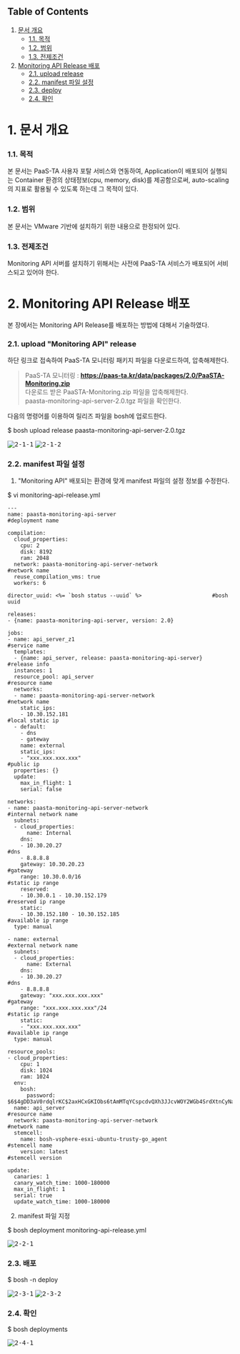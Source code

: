## Table of Contents
1. [문서 개요](#1)
     * [1.1. 목적](#2)
     * [1.2. 범위](#3)
     * [1.3. 전제조건](#4)
2. [Monitoring API Release 배포](#5)
     * [2.1.  upload release](#6)
     * [2.2.  manifest 파일 설정](#7)
     * [2.3.  deploy](#8)
     * [2.4.  확인](#9)

<div id='1'></div>

# 1. 문서 개요

<div id='2'></div>

### 1.1. 목적
      
본 문서는 PaaS-TA 사용자 포탈 서비스와 연동하여, Application이 배포되어 실행되는 Container 환경의 상태정보(cpu, memory, disk)를 제공함으로써, auto-scaling의 지표로 활용될 수 있도록 하는데 그 목적이 있다.

<div id='3'></div>

### 1.2. 범위
      
본 문서는 VMware 기반에 설치하기 위한 내용으로 한정되어 있다.

<div id='4'></div>

### 1.3. 전제조건
      
Monitoring API 서버를 설치하기 위해서는 사전에 PaaS-TA 서비스가 배포되어 서비스되고 있어야 한다.

<div id='5'></div>

# 2.  Monitoring API Release 배포

본 장에서는 Monitoring API Release를 배포하는 방법에 대해서 기술하였다.

<div id='6'></div>

### 2.1.  upload "Monitoring API" release

하단 링크로 접속하여 PaaS-TA 모니터링 패키지 파일을 다운로드하여, 압축해제한다.

>PaaS-TA 모니터링 : **<https://paas-ta.kr/data/packages/2.0/PaaSTA-Monitoring.zip>** <br>
>다운로드 받은 PaaSTA-Monitoring.zip 파일을 압축해제한다. <br>
>paasta-monitoring-api-server-2.0.tgz 파일을 확인한다. <br>

다음의 명령어를 이용하여 릴리즈 파일을 bosh에 업로드한다.

$ bosh upload release paasta-monitoring-api-server-2.0.tgz

<kbd>![2-1-1]</kbd>
<kbd>![2-1-2]</kbd>

<div id='7'></div>

### 2.2.  manifest 파일 설정

1. "Monitoring API" 배포되는 환경에 맞게 manifest 파일의 설정 정보를 수정한다.

$ vi monitoring-api-release.yml

```
---
name: paasta-monitoring-api-server								#deployment name

compilation:
  cloud_properties:
    cpu: 2
    disk: 8192
    ram: 2048
  network: paasta-monitoring-api-server-network					#network name
  reuse_compilation_vms: true
  workers: 6
  
director_uuid: <%= `bosh status --uuid` %>						#bosh uuid

releases:
- {name: paasta-monitoring-api-server, version: 2.0}

jobs:
- name: api_server_z1													#service name
  templates:
  - {name: api_server, release: paasta-monitoring-api-server}			#release info
  instances: 1
  resource_pool: api_server												#resource name
  networks:
  - name: paasta-monitoring-api-server-network							#network name
    static_ips:
    - 10.30.152.181														#local static ip
  - default:
    - dns
    - gateway
    name: external
    static_ips:
    - "xxx.xxx.xxx.xxx"													#public ip
  properties: {}
  update:
    max_in_flight: 1
    serial: false
        
networks:
- name: paasta-monitoring-api-server-network							#internal network name
  subnets:
  - cloud_properties:
      name: Internal
    dns:
    - 10.30.20.27														#dns
    - 8.8.8.8
    gateway: 10.30.20.23												#gateway
    range: 10.30.0.0/16													#static ip range
    reserved:
    - 10.30.0.1 - 10.30.152.179											#reserved ip range
    static:
    - 10.30.152.180 - 10.30.152.185										#available ip range
  type: manual

- name: external														#external network name
  subnets:
  - cloud_properties:
      name: External
    dns:
    - 10.30.20.27														#dns
    - 8.8.8.8
    gateway: "xxx.xxx.xxx.xxx"											#gateway
    range: "xxx.xxx.xxx.xxx"/24											#static ip range
    static:
    - "xxx.xxx.xxx.xxx"													#available ip range
  type: manual

resource_pools:
- cloud_properties:
    cpu: 1
    disk: 1024
    ram: 1024
  env:
    bosh:
      password: $6$4gDD3aV0rdqlrKC$2axHCxGKIObs6tAmMTqYCspcdvQXh3JJcvWOY2WGb4SrdXtnCyNaWlrf3WEqvYR2MYizEGp3kMmbpwBC6jsHt0
  name: api_server														#resource name
  network: paasta-monitoring-api-server-network							#network name
  stemcell:
    name: bosh-vsphere-esxi-ubuntu-trusty-go_agent						#stemcell name
    version: latest														#stemcell version

update:
  canaries: 1
  canary_watch_time: 1000-180000
  max_in_flight: 1
  serial: true
  update_watch_time: 1000-180000
```

2. manifest 파일 지정

$ bosh deployment monitoring-api-release.yml

<kbd>![2-2-1]</kbd>

<div id='8'></div>

### 2.3.  배포

$ bosh -n deploy 

<kbd>![2-3-1]</kbd>
<kbd>![2-3-2]</kbd>

<div id='9'></div>

### 2.4.  확인

$ bosh deployments 

<kbd>![2-4-1]</kbd>


[2-1-1]:images/monitoring-api/2-1-1.png
[2-1-2]:images/monitoring-api/2-1-2.png
[2-2-1]:images/monitoring-api/2-2-1.png
[2-3-1]:images/monitoring-api/2-3-1.png
[2-3-2]:images/monitoring-api/2-3-2.png
[2-4-1]:images/monitoring-api/2-4-1.png
